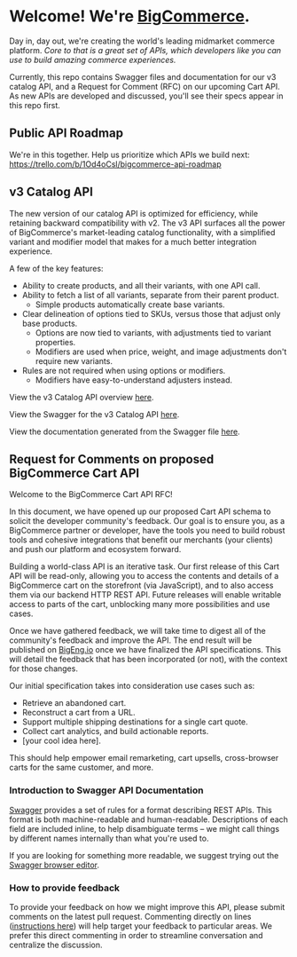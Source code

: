 # Welcome! We're [BigCommerce](https://www.bigcommerce.com).

Day in, day out, we're creating the world's leading midmarket commerce platform. _Core to that is a great set of APIs, which developers like you can use to build amazing commerce experiences._ 

Currently, this repo contains Swagger files and documentation for our v3 catalog API, and a Request for Comment (RFC) on our upcoming Cart API. As new APIs are developed and discussed, you'll see their specs appear in this repo first.

## Public API Roadmap

We're in this together. Help us prioritize which APIs we build next: 
https://trello.com/b/1Od4oCsl/bigcommerce-api-roadmap

## v3 Catalog API

The new version of our catalog API is optimized for efficiency, while retaining backward compatibility with v2. The v3 API surfaces all the power of BigCommerce's market-leading catalog functionality, with a simplified variant and modifier model that makes for a much better integration experience. 

A few of the key features:

- Ability to create products, and all their variants, with one API call.
- Ability to fetch a list of all variants, separate from their parent product.
  - Simple products automatically create base variants.
- Clear delineation of options tied to SKUs, versus those that adjust only base products.
  - Options are now tied to variants, with adjustments tied to variant properties.
  - Modifiers are used when price, weight, and image adjustments don't require new variants.
- Rules are not required when using options or modifiers.
  - Modifiers have easy-to-understand adjusters instead.

View the v3 Catalog API overview [here](./docs/v3-catalog.md).

View the Swagger for the v3 Catalog API [here](https://raw.githubusercontent.com/bigcommerce/api/master/swagger/v3-catalog.yaml).

View the documentation generated from the Swagger file [here](http://editor.swagger.io/#/?import=https://raw.githubusercontent.com/bigcommerce/api/master/swagger/v3-catalog.yaml).

## Request for Comments on proposed BigCommerce Cart API

Welcome to the BigCommerce Cart API RFC!

In this document, we have opened up our proposed Cart API schema to solicit the developer community's feedback. Our goal is to ensure you, as a BigCommerce partner or developer, have the tools you need to build robust tools and cohesive integrations that benefit our merchants (your clients) and push our platform and ecosystem forward.

Building a world-class API is an iterative task. Our first release of this Cart API will be read-only, allowing you to access the contents and details of a BigCommerce cart on the storefront (via JavaScript), and to also access them via our backend HTTP REST API. Future releases will enable writable access to parts of the cart, unblocking many more possibilities and use cases.

Once we have gathered feedback, we will take time to digest all of the community's feedback and improve the API. The end result will be published on [BigEng.io](http://bigeng.io) once we have finalized the API specifications. This will detail the feedback that has been incorporated (or not), with the context for those changes.

Our initial specification takes into consideration use cases such as:

- Retrieve an abandoned cart.
- Reconstruct a cart from a URL.
- Support multiple shipping destinations for a single cart quote.
- Collect cart analytics, and build actionable reports.
- [your cool idea here].

This should help empower email remarketing, cart upsells, cross-browser carts for the same customer, and more.

### Introduction to Swagger API Documentation

[Swagger](http://swagger.io/) provides a set of rules for a format describing REST APIs. This format is both machine-readable and human-readable. Descriptions of each field are included inline, to help disambiguate terms – we might call things by different names internally than what you're used to.

If you are looking for something more readable, we suggest trying out the [Swagger browser editor](https://editor.swagger.io/#/?import=https://raw.githubusercontent.com/bigcommerce/api/master/swagger/checkout-draft.yaml).

### How to provide feedback

To provide your feedback on how we might improve this API, please submit comments on the latest pull request. Commenting directly on lines ([instructions here](https://developer.github.com/guides/working-with-comments/#pull-request-comments-on-a-line)) will help target your feedback to particular areas. We prefer this direct commenting in order to streamline conversation and centralize the discussion.

